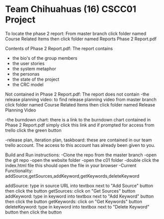 Team Chihuahuas (16) CSCC01 Project
===================================

To locate the phase 2 report:
From master branch click folder named Course Related Items then click folder named Reports
Phase 2 Report.pdf

Contents of Phase 2 Report.pdf: The report contains 
- the bio's of the group members
- the user stories
- the system metaphor
- the personas
- the state of the project
- the CRC model

Not contained in Phase 2 Report.pdf: The report does not contain
-the release planning video:
  to find release planning video from master branch click folder named Course Related Items then 
  click folder named Release Planning Video

-the burndown chart:
  there is a link to the burndown chart contained in Phase 2 Report.pdf simply click this link and if prompted for access from trello
  click the green button

-release plan, iteration plan, taskboard:
  these are contained in our team trello account. The access to this account has already been given to you.

Build and Run instructions:
-Clone the repo from the master branch
-open the git repo
-open the website folder
-open the c01 folder
-double click the index.html file this should open the file in your browser
-Current Functionality:
  addSource,getSources,addKeyword,getKeywords,deleteKeyword
  
  addSource: type in source URL into textbox next to "Add Source" button then click the button
  getSources: click on "Get Sources" button
  addKeyword: type in keyword into textbox next to "Add Keyword" button then click the button
  getKeywords: click on "Get Keywords" button
  deleteKeyword: type in keyword into textbox next to "Delete Keyword" button then click the button

